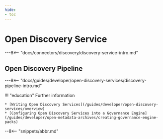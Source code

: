 ```yaml
---
hide:
- toc
---
```


<!-- SPDX-License-Identifier: CC-BY-4.0 -->
<!-- Copyright Contributors to the ODPi Egeria project. -->

# Open Discovery Service

---8<-- "docs/connectors/discovery/discovery-service-intro.md"

## Open Discovery Pipeline

---8<-- "docs/guides/developer/open-discovery-services/discovery-pipeline-intro.md"

!!! "education" Further information

    * [Writing Open Discovery Services](/guides/developer/open-discovery-services/overview)
    * [Configuring Open Discovery Services into a Governance Engine](/guides/developer/open-metadata-archives/creating-governance-engine-packs)
    
--8<-- "snippets/abbr.md"